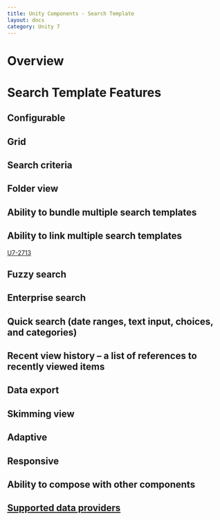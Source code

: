 ```yaml
---
title: Unity Components - Search Template
layout: docs
category: Unity 7
---
```

# Overview

# Search Template Features

## Configurable 
## Grid 
## Search criteria 
## Folder view 
## Ability to bundle multiple search templates 
## Ability to link multiple search templates 
[U7-2713](https://jira.intellective.com/browse/U7-2713) 

## Fuzzy search 
## Enterprise search 
## Quick search (date ranges, text input, choices, and categories)
## Recent view history – a list of references to recently viewed items
## Data export 
## Skimming view
## Adaptive
## Responsive
## Ability to compose with other components
## [Supported data providers](search-template/supported-data-providers.md)
